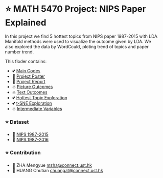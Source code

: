 # ⭐ MATH 5470 Project: NIPS Paper Explained
In this project we find 5 hottest topics from NIPS paper 1987-2015 with LDA. Manifold methods were used to visualize the outcome given by LDA. We also explored the data by WordCould, ploting trend of topics and paper number trend.

This floder contains:

* 💕 [Main Codes](https://github.com/Dolores2333/MATH5470/blob/main/Proj1/ZhaMengyue.ipynb)
* 💯 [Project Poster](https://github.com/Dolores2333/MATH5470/blob/main/MATH5470_Project_ZhaHuang_Poster.pdf)
* 💯 [Project Report](https://github.com/Dolores2333/MATH5470/blob/main/Proj1/CSIC5011_Mid_Project_ZhaHuang_report.pdf)
* 🔥 [Picture Outcomes](https://github.com/Dolores2333/MATH5470/tree/main/Proj1/pics)
* 🔥 [Text Outcomes](https://github.com/Dolores2333/MATH5470/blob/main/Proj1/TopTopics.txt)
* 💕 [Hottest Topic Exploration](https://github.com/Dolores2333/MATH5470/blob/main/Proj1/HottestTopicML.ipynb)
* 💕 [t-SNE Exploration](https://github.com/Dolores2333/MATH5470/blob/main/Proj1/T-sne.ipynb)
* 🔥 [Intermediate Variables](https://github.com/Dolores2333/MATH5470/tree/main/Proj1/OutcomeData)

### ⭐ Dataset
* 🌲 [NIPS 1987-2015](https://archive.ics.uci.edu/ml/datasets/NIPS+Conference+Papers+1987-2015)
* 🌲 [NIPS 1987-2016](https://www.kaggle.com/benhamner/nips-papers)

### ⭐ Contribution 
* 🌸 ZHA Mengyue mzha@connect.ust.hk
* 🌸 HUANG Chutian chuangat@connect.ust.hk

